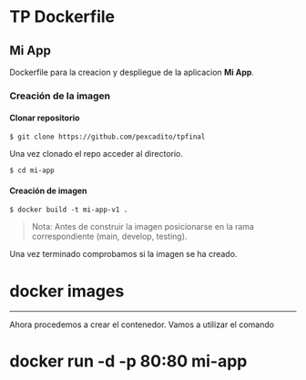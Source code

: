 # TP Dockerfile

## Mi App

Dockerfile para la creacion y despliegue de la aplicacion **Mi App**.



### Creación de la imagen

#### Clonar repositorio

```
$ git clone https://github.com/pexcadito/tpfinal
```

 Una vez clonado el repo acceder al directorio.

```
$ cd mi-app
```

#### Creación de imagen

```
$ docker build -t mi-app-v1 .
```

> Nota: Antes de construir la imagen posicionarse en la rama correspondiente (main, develop, testing).

Una vez terminado comprobamos si la imagen se ha creado.

# docker images
---

Ahora procedemos a crear el contenedor.
Vamos a utilizar el comando

# docker run -d -p 80:80 mi-app

